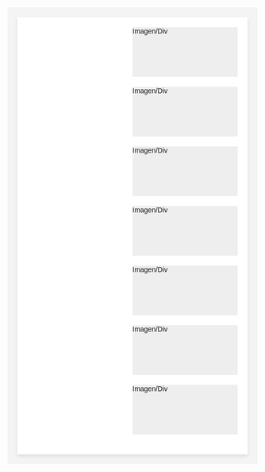 <div style="font-family: Arial, sans-serif; width: 100%; background-color: #f4f4f4; padding: 20px; box-sizing: border-box;">
    <link href="https://cdnjs.cloudflare.com/ajax/libs/font-awesome/6.0.0-beta3/css/all.min.css" rel="stylesheet">
    <style>
        .container {
            max-width: 800px;
            margin: auto;
            background-color: #ffffff;
            padding: 20px;
            box-shadow: 0 4px 8px rgba(0,0,0,0.1);
        }
        .channel {
            display: flex;
            justify-content: space-between;
            align-items: center;
            margin-bottom: 20px;
        }
        .channel a {
            text-decoration: none;
            font-size: 24px;
            color: black; /* Default color, overridden by specific classes below */
        }
        .image-div {
            width: 50%;
            height: 100px;
            background-color: #eeeeee;
        }
    </style>
    <div class="container">
        <!-- Canal LinkedIn -->
        <div class="channel">
            <a href="https://www.linkedin.com/company/impulsar-ai" class="linkedin"><i class="fab fa-linkedin"></i></a>
            <div class="image-div">Imagen/Div</div>
        </div>
        <!-- Canal YouTube -->
        <div class="channel">
            <a href="https://www.youtube.com/@impulsarai" class="youtube"><i class="fab fa-youtube"></i></a>
            <div class="image-div">Imagen/Div</div>
        </div>
        <!-- Canal X (Twitter) -->
        <div class="channel">
            <a href="https://twitter.com/impulsarai" class="twitter"><i class="fab fa-twitter"></i></a>
            <div class="image-div">Imagen/Div</div>
        </div>
        <!-- Canal Mastodon -->
        <div class="channel">
            <a href="https://mastodon.social/@impulsarai" class="mastodon"><i class="fab fa-mastodon"></i></a>
            <div class="image-div">Imagen/Div</div>
        </div>
        <!-- Canal Substack -->
        <div class="channel">
            <a href="https://impulsarai.substack.com/" class="substack"><i class="fas fa-envelope"></i></a>
            <div class="image-div">Imagen/Div</div>
        </div>
        <!-- Canal Podbean -->
        <div class="channel">
            <a href="https://impulsarai.podbean.com/" class="podbean"><i class="fas fa-podcast"></i></a>
            <div class="image-div">Imagen/Div</div>
        </div>
                <!-- Canal Podbean -->
        <div class="channel">
            <a href="https://discord.gg/KXyTX4pnNK" class="discord"><i class="fas fa-discord"></i></a>
            <div class="image-div">Imagen/Div</div>
        </div>
    </div>
</div>